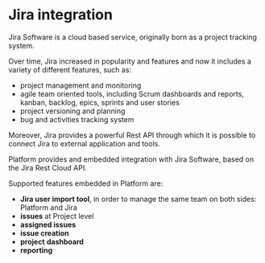 # Jira integration

Jira Software is a cloud based service, originally born as a project tracking system.

Over time, Jira increased in popularity and features and now it includes a variety of different features, such as:

* project management and monitoring
* agile team oriented tools, including Scrum dashboards and reports, kanban, backlog, epics, sprints and user stories
* project versioning and planning 
* bug and activities tracking system

Moreover, Jira provides a powerful Rest API through which it is possible to connect Jira to external application and tools.

Platform provides and embedded integration with Jira Software, based on the Jira Rest Cloud API.

Supported features embedded in Platform are:

* **Jira user import tool**, in order to manage the same team on both sides: Platform and Jira
* **issues** at Project level
* **assigned issues**
* **issue creation**
* **project** **dashboard**
* **reporting**



